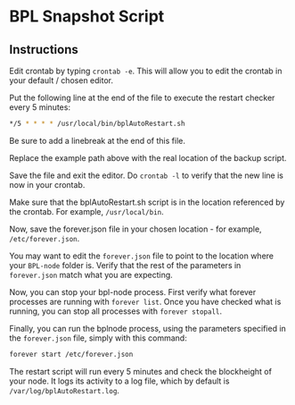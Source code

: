 # BPL Snapshot Script

## Instructions

Edit crontab by typing `crontab -e`. This will allow you to edit the crontab in your default / chosen editor.

Put the following line at the end of the file to execute the restart checker every 5 minutes: 

```bash
*/5 * * * * /usr/local/bin/bplAutoRestart.sh
```

Be sure to add a linebreak at the end of this file.

Replace the example path above with the real location of the backup script.

Save the file and exit the editor. Do `crontab -l` to verify that the new line is now in your crontab.

Make sure that the bplAutoRestart.sh script is in the location referenced by the crontab. For example, `/usr/local/bin`.

Now, save the forever.json file in your chosen location - for example, `/etc/forever.json`.

You may want to edit the `forever.json` file to point to the location where your `BPL-node` folder is. Verify that the rest of the parameters in `forever.json` match what you are expecting.

Now, you can stop your bpl-node process. First verify what forever processes are running with `forever list`. Once you have checked what is running, you can stop all processes with `forever stopall`.

Finally, you can run the bplnode process, using the parameters specified in the `forever.json` file, simply with this command:

```bash
forever start /etc/forever.json
```

The restart script will run every 5 minutes and check the blockheight of your node. It logs its activity to a log file, which by default is `/var/log/bplAutoRestart.log`.



